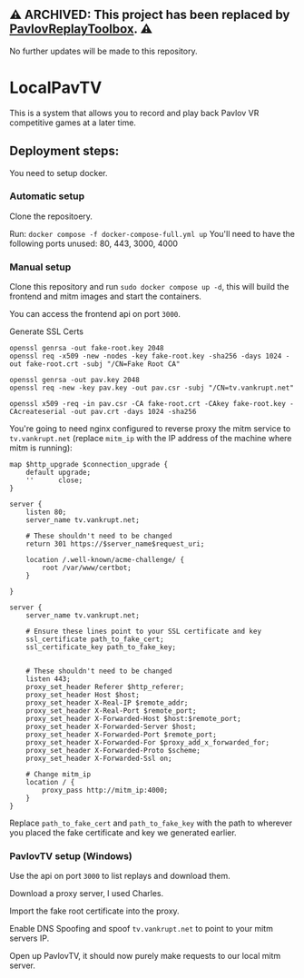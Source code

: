 ## ⚠️ **ARCHIVED:** This project has been replaced by [PavlovReplayToolbox](https://github.com/cikeZ00/PavlovReplayToolbox). ⚠️
No further updates will be made to this repository.

# LocalPavTV

This is a system that allows you to record and play back Pavlov VR competitive games at a later time.

## Deployment steps:

You need to setup docker.

### Automatic setup

Clone the repositoery.

Run: ``docker compose -f docker-compose-full.yml up``
You'll need to have the following ports unused: 80, 443, 3000, 4000


### Manual setup
Clone this repository and run ``sudo docker compose up -d``, this will build the frontend and mitm images and start the containers.

You can access the frontend api on port ``3000``.


Generate SSL Certs
```
openssl genrsa -out fake-root.key 2048
openssl req -x509 -new -nodes -key fake-root.key -sha256 -days 1024 -out fake-root.crt -subj "/CN=Fake Root CA"

openssl genrsa -out pav.key 2048
openssl req -new -key pav.key -out pav.csr -subj "/CN=tv.vankrupt.net"

openssl x509 -req -in pav.csr -CA fake-root.crt -CAkey fake-root.key -CAcreateserial -out pav.crt -days 1024 -sha256
```

You're going to need nginx configured to reverse proxy the mitm service to ``tv.vankrupt.net`` (replace ``mitm_ip`` with the IP address of the machine where mitm is running):
```
map $http_upgrade $connection_upgrade {
    default upgrade;
    ''      close;
}

server {
    listen 80;
    server_name tv.vankrupt.net;

    # These shouldn't need to be changed
    return 301 https://$server_name$request_uri;
    
    location /.well-known/acme-challenge/ {
        root /var/www/certbot;
    }

}

server {
    server_name tv.vankrupt.net;

    # Ensure these lines point to your SSL certificate and key
    ssl_certificate path_to_fake_cert;
    ssl_certificate_key path_to_fake_key;


    # These shouldn't need to be changed
    listen 443;
    proxy_set_header Referer $http_referer;
    proxy_set_header Host $host;
    proxy_set_header X-Real-IP $remote_addr;
    proxy_set_header X-Real-Port $remote_port;
    proxy_set_header X-Forwarded-Host $host:$remote_port;
    proxy_set_header X-Forwarded-Server $host;
    proxy_set_header X-Forwarded-Port $remote_port;
    proxy_set_header X-Forwarded-For $proxy_add_x_forwarded_for;
    proxy_set_header X-Forwarded-Proto $scheme;
    proxy_set_header X-Forwarded-Ssl on;
    
    # Change mitm_ip
    location / {
        proxy_pass http://mitm_ip:4000;
    }
}
```

Replace ``path_to_fake_cert`` and ``path_to_fake_key`` with the path to wherever you placed the fake certificate and key we generated earlier.


### PavlovTV setup (Windows)

Use the api on port ``3000`` to list replays and download them.

Download a proxy server, I used Charles.

Import the fake root certificate into the proxy.

Enable DNS Spoofing and spoof ``tv.vankrupt.net`` to point to your mitm servers IP.

Open up PavlovTV, it should now purely make requests to our local mitm server.


